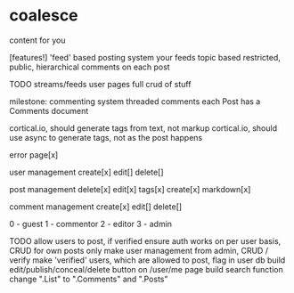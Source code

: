 # coalesce

content for you

[features!]
'feed' based posting system
  your feeds
  topic based
  restricted, public, 
hierarchical comments on each post

TODO
streams/feeds
user pages
full crud of stuff

milestone: commenting system
  threaded comments
  each Post has a Comments document

cortical.io, should generate tags from text, not markup
cortical.io, should use async to generate tags, not as the post happens

error page[x]

user management
  create[x]
  edit[]
  delete[]

post management
  delete[x]
  edit[x]
  tags[x]
  create[x]
  markdown[x]

comment management
  create[x]
  edit[]
  delete[]


0 - guest
1 - commentor
2 - editor
3 - admin

TODO
  allow users to post, if verified
  ensure auth works on per user basis, CRUD for own posts only
  make user management from admin, CRUD / verify
  make 'verified' users, which are allowed to post, flag in user db
  build edit/publish/conceal/delete button on /user/me page
  build search function
  change ".List" to ".Comments" and ".Posts"
